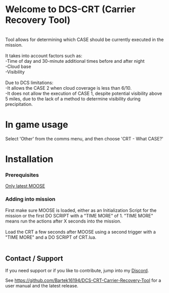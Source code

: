 # Welcome to DCS-CRT (Carrier Recovery Tool)
 <br>
Tool allows for determining which CASE should be currently executed in the mission. <br>
<br>
It takes into account factors such as: <br>
-Time of day and 30-minute additional times before and after night <br>
-Cloud base <br>
-Visibility <br>
<br>
Due to DCS limitations:<br>
-It allows the CASE 2 when cloud coverage is less than 6/10.<br>
-It does not allow the execution of CASE 1, despite potential visibility above 5 miles, due to the lack of a method to determine visibility during precipitation.<br>

# In game usage
Select 'Other' from the comms menu, and then choose 'CRT - What CASE?'

# Installation
### Prerequisites
[Only latest MOOSE](https://github.com/FlightControl-Master/MOOSE/releases)
<br>
### Adding into mission
First make sure MOOSE is loaded, either as an Initialization Script for the mission or the first DO SCRIPT with a "TIME MORE" of 1. "TIME MORE" means run the actions after X seconds into the mission.<br>
<br>
Load the CRT a few seconds after MOOSE using a second trigger with a "TIME MORE" and a DO SCRIPT of CRT.lua.<br>
<br>		
## Contact / Support
If you need support or if you like to contribute, jump into my [Discord](https://discord.gg/yYs9HSq).

See https://github.com/Bartek16194/DCS-CRT-Carrier-Recovery-Tool for a user manual and the latest release.
